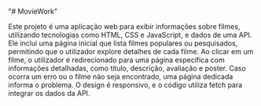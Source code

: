 "# MovieWork" 

Este projeto é uma aplicação web para exibir informações sobre filmes, utilizando tecnologias como HTML, CSS e JavaScript, e dados de uma API. Ele inclui uma página inicial que lista filmes populares ou pesquisados, permitindo que o utilizador explore detalhes de cada filme. Ao clicar em um filme, o utilizador é redirecionado para uma página específica com informações detalhadas, como título, descrição, avaliação e poster. Caso ocorra um erro ou o filme não seja encontrado, uma página dedicada informa o problema. O design é responsivo, e o código utiliza fetch para integrar os dados da API.
